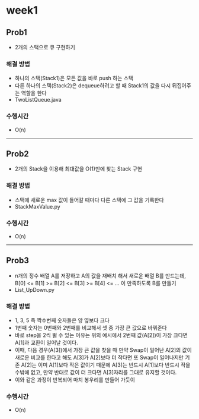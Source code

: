 # week1 

## Prob1
- 2개의 스택으로 큐 구현하기


### 해결 방법
- 하나의 스택(Stack1)은 모든 값을 바로 push 하는 스택
- 다른 하나의 스택(Stack2)은 dequeue하려고 할 때 Stack1의 값을 다시 뒤집어주는 역할을 한다 
- TwoListQueue.java


### 수행시간
-  O(n)
---

## Prob2
- 2개의 Stack을 이용해 최대값을 O(1)만에 찾는 Stack 구현


### 해결 방법
- 스택에 새로운 max 값이 들어갈 때마다 다른 스택에 그 값을 기록한다 
- StackMaxValue.py


### 수행시간
-  O(n)


---


## Prob3
- n개의 정수 배열 A를 저장하고 A의 값을 재배치 해서 새로운 배열 B를 만드는데, B[0] <= B[1] >= B[2] <= B[3] >= B[4] <= ... 이 만족하도록 B를 만들기
- List_UpDown.py

### 해결 방법
- 1, 3, 5 즉 짝수번째 숫자들은 양 옆보다 크다 
- 1번째 숫자는 0번째와 2번째를 비교해서 셋 중 가장 큰 값으로 바꿔준다
- 바로 step을 2씩 뛸 수 있는 이유는 위의 예시에서 2번째 값(A[2])이 가장 크다면 A[1]과 교환이 일어날 것이다. 
- 이때, 다음 경우(A[3])에서 가장 큰 값을 찾을 때 만약 Swap이 일어난 A[2]의 값이 새로운 비교를 한다고 해도 A[3]가 A[2]보다 더 작다면 또 Swap이 일어나지만 기존 A[2]는 이미 A[1]보다 작은 값이기 때문에 A[3]는 반드시 A[1]보다 반드시 작을 수밖에 없고, 만약 반대로 값이 더 크다면 A[3]자리를 그대로 유지할 것이다. 
- 이와 같은 과정이 반복되어 마치 봉우리를 만들어 가듯이 

### 수행시간
-  O(n)
